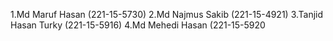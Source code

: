 1.Md Maruf Hasan (221-15-5730)
2.Md Najmus Sakib (221-15-4921)
3.Tanjid Hasan Turky (221-15-5916)
4.Md Mehedi Hasan (221-15-5920

